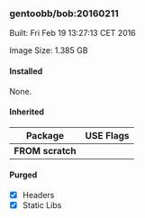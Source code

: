 ### gentoobb/bob:20160211
Built: Fri Feb 19 13:27:13 CET 2016

Image Size: 1.385 GB
#### Installed
None.
#### Inherited
Package | USE Flags
--------|----------
**FROM scratch** |
#### Purged
- [x] Headers
- [x] Static Libs
